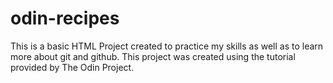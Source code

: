 # odin-recipes
This is a basic HTML Project created to practice my skills as well as to learn more about git and github. This project was created using the tutorial provided by The Odin Project. 
